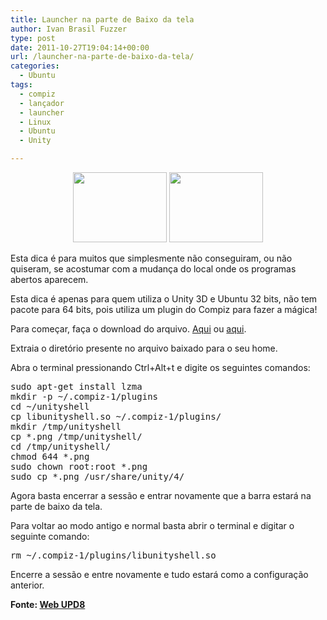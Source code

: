 ```yaml
---
title: Launcher na parte de Baixo da tela
author: Ivan Brasil Fuzzer
type: post
date: 2011-10-27T19:04:14+00:00
url: /launcher-na-parte-de-baixo-da-tela/
categories:
  - Ubuntu
tags:
  - compiz
  - lançador
  - launcher
  - Linux
  - Ubuntu
  - Unity

---
```

<p style="text-align: center;">
  <a href="http://www.ubuntero.com.br/wp-content/uploads/2011/10/unity-launcher-bottom.png"><img class="alignnone size-thumbnail wp-image-2850" title="unity-launcher-bottom" src="http://www.ubuntero.com.br/wp-content/uploads/2011/10/unity-launcher-bottom-150x112.png" alt="" width="150" height="112" /></a> <a href="http://www.ubuntero.com.br/wp-content/uploads/2011/10/unity-launcher-bottom_2.png"><img class="alignnone size-thumbnail wp-image-2851" title="unity-launcher-bottom_2" src="http://www.ubuntero.com.br/wp-content/uploads/2011/10/unity-launcher-bottom_2-150x112.png" alt="" width="150" height="112" /></a>
</p>

Esta dica é para muitos que simplesmente não conseguiram, ou não quiseram, se acostumar com a mudança do local onde os programas abertos aparecem.

Esta dica é apenas para quem utiliza o Unity 3D e Ubuntu 32 bits, não tem pacote para 64 bits, pois utiliza um plugin do Compiz para fazer a mágica!

Para começar, faça o download do arquivo. [Aqui][1] ou [aqui][2].

Extraia o diretório presente no arquivo baixado para o seu home.

Abra o terminal pressionando Ctrl+Alt+t e digite os seguintes comandos:

<pre class="brush:shell">sudo apt-get install lzma
mkdir -p ~/.compiz-1/plugins
cd ~/unityshell
cp libunityshell.so ~/.compiz-1/plugins/
mkdir /tmp/unityshell
cp *.png /tmp/unityshell/
cd /tmp/unityshell/
chmod 644 *.png
sudo chown root:root *.png
sudo cp *.png /usr/share/unity/4/</pre>

Agora basta encerrar a sessão e entrar novamente que a barra estará na parte de baixo da tela.

Para voltar ao modo antigo e normal basta abrir o terminal e digitar o seguinte comando:

<pre class="brush:shell">rm ~/.compiz-1/plugins/libunityshell.so</pre>

Encerre a sessão e entre novamente e tudo estará como a configuração anterior.

**Fonte: [Web UPD8][3]**

 [1]: http://dl.dropbox.com/u/47006748/unityshell.tar.lzma
 [2]: http://dl.dropbox.com/u/3018578/unityshell.tar.lzma
 [3]: http://www.webupd8.org/2011/10/how-to-move-unity-launcher-to-bottom-of.html